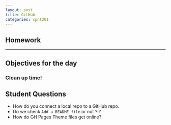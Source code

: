 ```yaml
---
layout: post
title: GitHub
categories: cpnt201
---
```


## Homework


---

## Objectives for the day


### Clean up time!


## Student Questions
- How do you connect a local repo to a GitHub repo.
- Do we check `Add a README file` or not ?!?
- How do GH Pages Theme files get online?